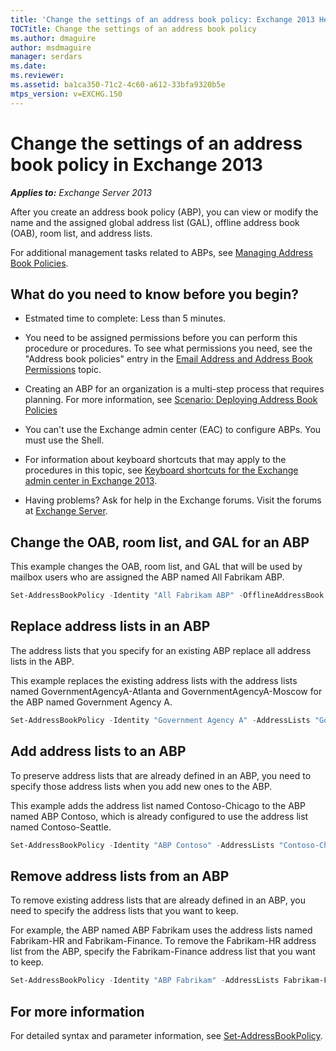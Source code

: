 ```yaml
---
title: 'Change the settings of an address book policy: Exchange 2013 Help'
TOCTitle: Change the settings of an address book policy
ms.author: dmaguire
author: msdmaguire
manager: serdars
ms.date: 
ms.reviewer: 
ms.assetid: ba1ca350-71c2-4c60-a612-33bfa9320b5e
mtps_version: v=EXCHG.150
---
```


# Change the settings of an address book policy in Exchange 2013

_**Applies to:** Exchange Server 2013_

After you create an address book policy (ABP), you can view or modify the name and the assigned global address list (GAL), offline address book (OAB), room list, and address lists.

For additional management tasks related to ABPs, see [Managing Address Book Policies](http://technet.microsoft.com/library/1204db89-ee4b-459a-8c14-e8d60dd6c4a4.aspx).

## What do you need to know before you begin?

- Estmated time to complete: Less than 5 minutes.

- You need to be assigned permissions before you can perform this procedure or procedures. To see what permissions you need, see the "Address book policies" entry in the [Email Address and Address Book Permissions](http://technet.microsoft.com/library/1c1de09d-16ef-4424-9bfb-eb7edffbc8c2.aspx) topic.

- Creating an ABP for an organization is a multi-step process that requires planning. For more information, see [Scenario: Deploying Address Book Policies](http://technet.microsoft.com/library/6ac3c87d-161f-447b-afb2-149ae7e3f1dc.aspx)

- You can't use the Exchange admin center (EAC) to configure ABPs. You must use the Shell.

- For information about keyboard shortcuts that may apply to the procedures in this topic, see [Keyboard shortcuts for the Exchange admin center in Exchange 2013](keyboard-shortcuts-in-the-exchange-admin-center-2013-help.md).

- Having problems? Ask for help in the Exchange forums. Visit the forums at [Exchange Server](https://go.microsoft.com/fwlink/p/?linkId=60612).

## Change the OAB, room list, and GAL for an ABP
<a name="UseShell"> </a>

This example changes the OAB, room list, and GAL that will be used by mailbox users who are assigned the ABP named All Fabrikam ABP.

```powershell
Set-AddressBookPolicy -Identity "All Fabrikam ABP" -OfflineAddressBook \Fabrikam-OAB-2 -GlobalAddressList "\All Fabrikam GAL" -RoomList "\All Fabrikam Rooms"
```

## Replace address lists in an ABP
<a name="UseShell"> </a>

The address lists that you specify for an existing ABP replace all address lists in the ABP.

This example replaces the existing address lists with the address lists named GovernmentAgencyA-Atlanta and GovernmentAgencyA-Moscow for the ABP named Government Agency A.

```powershell
Set-AddressBookPolicy -Identity "Government Agency A" -AddressLists "GovernmentAgencyA-Atlanta","GovernmentAgencyA-Moscow"
```

## Add address lists to an ABP
<a name="UseShell"> </a>

To preserve address lists that are already defined in an ABP, you need to specify those address lists when you add new ones to the ABP.

This example adds the address list named Contoso-Chicago to the ABP named ABP Contoso, which is already configured to use the address list named Contoso-Seattle.

```powershell
Set-AddressBookPolicy -Identity "ABP Contoso" -AddressLists "Contoso-Chicago","Contoso-Seattle"
```

## Remove address lists from an ABP
<a name="UseShell"> </a>

To remove existing address lists that are already defined in an ABP, you need to specify the address lists that you want to keep.

For example, the ABP named ABP Fabrikam uses the address lists named Fabrikam-HR and Fabrikam-Finance. To remove the Fabrikam-HR address list from the ABP, specify the Fabrikam-Finance address list that you want to keep.

```powershell
Set-AddressBookPolicy -Identity "ABP Fabrikam" -AddressLists Fabrikam-Finance
```

## For more information

For detailed syntax and parameter information, see [Set-AddressBookPolicy](http://technet.microsoft.com/library/c0dc5fff-af06-4008-9173-629d1f901c69.aspx).
